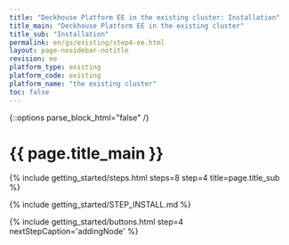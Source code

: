 ```yaml
---
title: "Deckhouse Platform EE in the existing cluster: Installation"
title_main: "Deckhouse Platform EE in the existing cluster"
title_sub: "Installation"
permalink: en/gs/existing/step4-ee.html
layout: page-nosidebar-notitle
revision: ee
platform_type: existing
platform_code: existing
platform_name: "the existing cluster"
toc: false
---
```


<link rel="stylesheet" type="text/css" href='{{ assets["getting-started.css"].digest_path }}' />
<script type="text/javascript" src='{{ assets["getting-started.js"].digest_path }}'></script>

{::options parse_block_html="false" /}

<h1 class="docs__title">{{ page.title_main }}</h1>
{% include getting_started/steps.html steps=8 step=4 title=page.title_sub %}

{% include getting_started/STEP_INSTALL.md %}

{% include getting_started/buttons.html step=4 nextStepCaption='addingNode' %}
